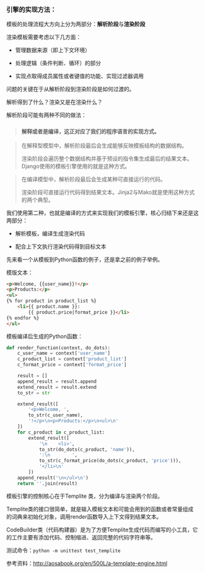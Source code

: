 ### 引擎的实现方法：

模板的处理流程大方向上分为两部分：**解析阶段**与**渲染阶段**

渲染模板需要考虑以下几方面：

- 管理数据来源（即上下文环境）

- 处理逻辑（条件判断、循环）的部分

- 实现点取得成员属性或者键值的功能、实现过滤器调用

问题的关键在于从解析阶段到渲染阶段是如何过渡的。

解析得到了什么？渲染又是在渲染什么？

解析阶段可能有两种不同的做法：

> ### `解释或者是编译，这正对应了我们的程序语言的实现方式。`

> 在解释型模型中，解析阶段最后会生成能够反映模板结构的数据结构。
>
> 渲染阶段会遍历整个数据结构并基于预设的指令集生成最后的结果文本。Django使用的模板引擎使用的就是这种方式。

> 在编译模型中，解析阶段最后会生成某种可直接运行的代码。
>
> 渲染阶段可直接运行代码得到结果文本。Jinja2与Mako就是使用这种方式的两个典型。

我们使用第二种，也就是编译的方式来实现我们的模板引擎，核心归结下来还是这两部分：

- 解析模板，编译生成渲染代码


- 配合上下文执行渲染代码得到目标文本


先来看一个从模板到Python函数的例子，还是拿之前的例子举例。

模版文本：

```html
<p>Welcome, {{user_name}}!</p>
<p>Products:</p>
<ul>
{% for product in product_list %}
	<li>{{ product.name }}:
    	{{ product.price|format_price }}</li>
{% endfor %}
</ul>
```

模板编译后生成的Python函数：

```python
def render_function(context, do_dots):
	c_user_name = context['user_name']
	c_product_list = context['product_list']
	c_format_price = context['format_price']

	result = []
	append_result = result.append
	extend_result = result.extend
	to_str = str

	extend_result([
		'<p>Welcome, ',
		to_str(c_user_name),
		'!</p>\n<p>Products:</p>\n<ul>\n'
	])
	for c_product in c_product_list:
		extend_result([
			'\n    <li>',
			to_str(do_dots(c_product, 'name')),
			':\n        ',
			to_str(c_format_price(do_dots(c_product, 'price'))),
 			'</li>\n'
		])
	append_result('\n</ul>\n')
	return ''.join(result)
```
模板引擎的控制核心在于Templite 类，分为编译与渲染两个阶段。

Templite类的接口很简单，就是输入模板文本和可能会用到的函数或者常量组成的词典来初始化对象，调用render函数导入上下文得到结果文本。

CodeBuilder类（代码构建器）是为了方便Templite生成代码而编写的小工具，它的工作主要有添加代码、控制缩进、返回完整的代码字符串等。

测试命令：`python -m unittest test_templite`

参考资料：http://aosabook.org/en/500L/a-template-engine.html